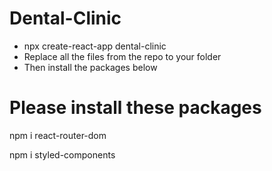 # Dental-Clinic

-   npx create-react-app dental-clinic
-   Replace all the files from the repo to your folder
-   Then install the packages below

# Please install these packages

npm i react-router-dom

npm i styled-components
